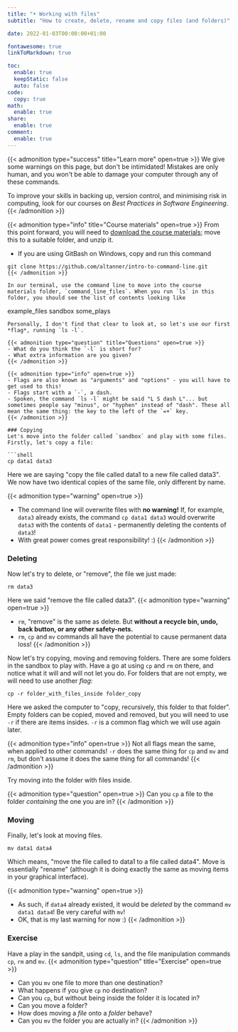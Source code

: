 ```yaml
---
title: "• Working with files"
subtitle: "How to create, delete, rename and copy files (and folders)"

date: 2022-01-03T00:00:00+01:00

fontawesome: true
linkToMarkdown: true

toc:
  enable: true
  keepStatic: false
  auto: false
code:
  copy: true
math:
  enable: true
share:
  enable: true
comment:
  enable: true
---
```


{{< admonition type="success" title="Learn more" open=true >}}
We give some warnings on this page, but don't be intimidated! Mistakes are only human, and you won't be able to damage your computer through any of these commands.

To improve your skills in backing up, version control, and minimising risk in computing, look for our courses on *Best Practices in Software Engineering*.
{{< /admonition >}}

{{< admonition type="info" title="Course materials" open=true >}}
From this point forward, you will need to [download the course materials](https://github.com/altanner/intro-to-command-line/raw/master/command-line-files.zip); move this to a suitable folder, and unzip it.
- If you are using GitBash on Windows, copy and run this command
```shell
git clone https://github.com/altanner/intro-to-command-line.git
{{< /admonition >}}

In our terminal, use the command line to move into the course materials folder, `command_line_files`. When you run `ls` in this folder, you should see the list of contents looking like
```
example_files     sandbox    some_plays
```
Personally, I don't find that clear to look at, so let's use our first *flag*, running `ls -l`.

{{< admonition type="question" title="Questions" open=true >}}
- What do you think the `-l` is short for?
- What extra information are you given?
{{< /admonition >}}

{{< admonition type="info" open=true >}}
- Flags are also known as "arguments" and "options" - you will have to get used to this!
- Flags start with a `-`, a dash.
- Spoken, the command `ls -l` might be said "L S dash L"... but sometimes people say "minus", or "hyphen" instead of "dash". These all mean the same thing: the key to the left of the `=+` key.
{{< /admonition >}}

### Copying
Let's move into the folder called `sandbox` and play with some files. Firstly, let's copy a file:

```shell
cp data1 data3
```

Here we are saying "copy the file called data1 to a new file called data3". We now have two identical copies of the same file, only different by name.

{{< admonition type="warning" open=true >}}
- The command line will overwrite files with **no warning!** If, for example, `data3` already exists, the command `cp data1 data3` would overwrite `data3` with the contents of `data1` - permanently deleting the contents of `data3`!
- With great power comes great responsibility! :)
{{< /admonition >}}

### Deleting
Now let's try to delete, or "remove", the file we just made:

```shell
rm data3
```

Here we said "remove the file called data3".
{{< admonition type="warning" open=true >}}
- `rm`, "remove" is the same as delete. But **without a recycle bin, undo, back button, or any other safety-nets.**
- `rm`, `cp` and `mv` commands all have the potential to cause permanent data loss!
{{< /admonition >}}

Now let's try copying, moving and removing folders. There are some folders in the sandbox to play with. Have a go at using `cp` and `rm` on there, and notice what it will and will not let you do. For folders that are not empty, we will need to use another *flag*:

```shell
cp -r folder_with_files_inside folder_copy
```

Here we asked the computer to "copy, recursively, this folder to that folder". Empty folders can be copied, moved and removed, but you will need to use `-r` if there are items insides. `-r` is a common flag which we will use again later.

{{< admonition type="info" open=true >}}
Not all flags mean the same, when applied to other commands! `-r` does the same thing for `cp` and `mv` and `rm`, but don't assume it does the same thing for all commands!
{{< /admonition >}}

Try moving into the folder with files inside.

{{< admonition type="question" open=true >}}
Can you `cp` a file to the folder *containing* the one you are in?
{{< /admonition >}}

### Moving
Finally, let's look at moving files.
```shell
mv data1 data4
```

Which means, "move the file called to data1 to a file called data4". Move is essentially "rename" (although it is doing exactly the same as moving items in your graphical interface).

{{< admonition type="warning" open=true >}}
- As such, if `data4` already existed, it would be *deleted* by the command `mv data1 data4`! Be very careful with `mv`!
- OK, that is my last warning for now :)
{{< /admonition >}}

### Exercise
Have a play in the sandpit, using `cd`, `ls`, and the file manipulation commands `cp`, `rm` and `mv`.
{{< admonition type="question" title="Exercise" open=true >}}
- Can you `mv` one file to more than one destination?
- What happens if you give `cp` no destination?
- Can you `cp`, but without being inside the folder it is located in?
- Can you move a folder?
- How does moving a *file* onto a *folder* behave?
- Can you `mv` the folder you are actually in?
{{< /admonition >}}

